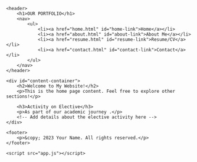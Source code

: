 <!DOCTYPE html>
<html lang="en">
<head>
    <meta charset="UTF-8">
    <meta name="viewport" content="width=device-width, initial-scale=1.0">
    <link rel="stylesheet" href="style.css">
    <title>OUR WEBSITE</title>
</head>
<body>

    <header>
        <h1>OUR PORTFOLIO</h1>
        <nav>
            <ul>
                <li><a href="home.html" id="home-link">Home</a></li>
                <li><a href="about.html" id="about-link">About Me</a></li>
                <li><a href="resume.html" id="resume-link">Resume/CV</a></li>
                <li><a href="contact.html" id="contact-link">Contact</a></li>
            </ul>
        </nav>
    </header>

    <div id="content-container">
        <h2>Welcome to My Website!</h2>
        <p>This is the home page content. Feel free to explore other sections!</p>

        <h3>Activity on Elective</h3>
        <p>As part of our academic journey .</p>
        <!-- Add details about the elective activity here -->
    </div>

    <footer>
        <p>&copy; 2023 Your Name. All rights reserved.</p>
    </footer>

    <script src="app.js"></script>
</body>
</html>
